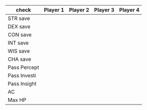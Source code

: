 


| check | Player 1 | Player 2 | Player 3 | Player 4 |
| ------ | -------- | -------- | --------- | ------- |
| STR save | ||||
| DEX save | ||||
| CON save |||||
| INT save |||||
| WIS save |||||
| CHA save | ||||
| Pass Percept | ||||
| Pass Investi | ||||
| Pass Insight | ||||
| AC | ||||
| Max HP | ||||

